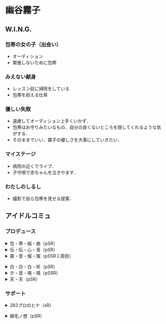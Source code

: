 # 幽谷霧子

## W.I.N.G.
### 包帯の女の子（出会い）
- オーディション
- 緊張しないために包帯

### みえない献身
- レッスン前に掃除をしている
- 包帯を抑える仕草

### 優しい失敗
- 遠慮してオーディション上手くいかず．
- 包帯はお守りみたいなもの．自分の良くないところを隠してくれるような気がする．
- そのままでいい．霧子の優しさを大事にしていきたい．

### マイステージ
- 病院の近くでライブ．
- 子守唄で赤ちゃんを泣きやます．

### わたしのしるし
- 撮影で自ら包帯を見せる提案．


## アイドルコミュ
### プロデュース
<details><summary>包・帯・組・曲（pSR）</summary><divs>
</divs></details>
<details><summary>伝・伝・心・音（pSR）</summary><divs>
</divs></details>
<details><summary>霧・音・燦・燦（pSSR１周目）</summary><divs>

### あめです
- 風邪，サボテンさん
### きこえる
- 教会，ステンドグラス
- おばあちゃんとねぶた祭り→青森出身
### ねずみさんの一家
- 「部屋の町」でねずみさんごっこ
### ほしをひとまわり
- うさぎ座，ただいま．おかえり
- 小さい頃から両親の帰りが遅かった
### 糸とこえ
- 糸電話（病院の子が欲しがってた）
- 「おーい」「はーい」

</divs></details>
<details><summary>白・白・白・祈（pSR）</summary><divs>
</divs></details>
<details><summary>夕・音・鳴・鳴（pSSR）</summary><divs>
</divs></details>
<details><summary>天・天（pSR）</summary><divs>
</divs></details>

### サポート
<details><summary>283プロのヒナ（sR）</summary><divs>

### バンソウコウ・マジック
- 恋鐘の靴擦れを治療
- 色んな絆創膏を作る
### BBAOAB
- 血液型，輸血
- AB型は誰からでも輸血できる

</divs></details>
<details><summary>綿毛ノ想（pSR）</summary><divs>

### 寄り道
- 霧子はたんぽぽに似てる
- 恋鐘は春に似てる
### 憧れ
- 恋鐘が霧子にケーキをお礼
- 切り傷をユキノシタの葉っぱで治療
### 霧子の魔法
- 恋鐘の部屋？でケーキ作り
- 結局部屋掃除で終わる
- 霧子にできること，恋鐘にできないこと

</divs></details>
<!--stackedit_data:
eyJoaXN0b3J5IjpbMTM5Mzc2MjU5NSwtNTk4MDM1OTY5LC0zMD
E2Nzk3MSwxODQ3NTM0MDY4LDMwMjQyMDM5OCwyMzQ2OTg1NDUs
MzIwOTAwNzk4LC02NDM4MTk3ODcsLTYyNzQ5MzA0NywtMTkyOD
M3OTA2MiwxMjEwMDU4MTQ5LC0xNDc2NDE4ODEzXX0=
-->